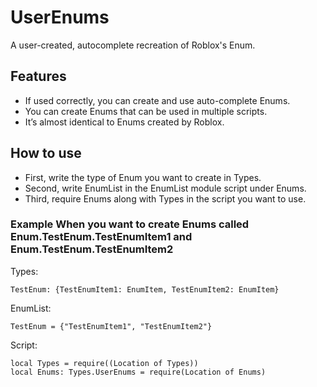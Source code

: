 # UserEnums
A user-created, autocomplete recreation of Roblox's Enum.

## Features

- If used correctly, you can create and use auto-complete Enums.
- You can create Enums that can be used in multiple scripts.
- It’s almost identical to Enums created by Roblox.

## How to use

- First, write the type of Enum you want to create in Types.
- Second, write EnumList in the EnumList module script under Enums.
- Third, require Enums along with Types in the script you want to use.

### Example When you want to create Enums called Enum.TestEnum.TestEnumItem1 and Enum.TestEnum.TestEnumItem2

Types:
```
TestEnum: {TestEnumItem1: EnumItem, TestEnumItem2: EnumItem}
```

EnumList:
```
TestEnum = {"TestEnumItem1", "TestEnumItem2"}
```

Script:
```
local Types = require((Location of Types))
local Enums: Types.UserEnums = require(Location of Enums)
```
